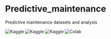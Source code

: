 # Predictive_maintenance
Predictive maintenance datasets and analysis

<a href="https://www.kaggle.com/code/angevalli/predictive-maintenance-diagnostic-tools/notebook" target="_blank"><img align="left" alt="Kaggle" title="Open in Kaggle" src="https://kaggle.com/static/images/open-in-kaggle.svg"></a>
<a href="https://www.kaggle.com/code/angevalli/predictive-maintenance-life-distributions" target="_blank"><img align="left" alt="Kaggle" title="Open in Kaggle" src="https://kaggle.com/static/images/open-in-kaggle.svg"></a>
<a href="https://www.kaggle.com/code/angevalli/predictive-maintenance-remaining-useful-life" target="_blank"><img align="left" alt="Kaggle" title="Open in Kaggle" src="https://kaggle.com/static/images/open-in-kaggle.svg"></a>
<a href="https://drive.google.com/drive/folders/1XMUXYtEcop8nSm6mFY6nxNCmOiJgswC8?usp=sharing" target="_blank"><img align="left" alt="Colab" title="Open In Colab" src="https://colab.research.google.com/assets/colab-badge.svg"></a>
